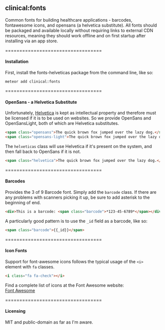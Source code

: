 ## clinical:fonts

Common fonts for building healthcare applications - barcodes, fontawesome icons, and opensans (a helvetica substitute).  All fonts should be packaged and available locally without requiring links to external CDN resources, meaning they should work offline and on first startup after installing via an app store.  

==================================
#### Installation

First, install the fonts-helveticas package from the command line, like so:

````
meteor add clinical:fonts
````

==================================
#### OpenSans - a Helvetica Substitute

Unfortunately, [Helvetica](http://www.hustwit.com/category/helvetica/) is kept as intellectual property and therefore must be licensed if it is to be used on websites.  So we provide OpenSans and OpenSansLight, both of which are Helvetica substitutes.  

````html
<span class="opensans">The quick brown fox jumped over the lazy dog.</span>
<span class="opensans-light">The quick brown fox jumped over the lazy dog.</span>
````

The ``helveticas`` class will use Helvetica if it's present on the system, and then fall back to OpenSans if it is not.  
````html
<span class="helvetica">The quick brown fox jumped over the lazy dog.</span>
````

==================================
#### Barcodes

Provides the 3 of 9 Barcode font.  Simply add the ``barcode`` class.  If there are any problems with scanners picking it up, be sure to add asterisk to the beginning of end.   

````html
<div>This is a barcode: <span class="barcode">*123-45-6789*</span></div>
````

A particularly good pattern is to use the ``_id`` field as a barcode, like so:
````html
<span class="barcode">{{_id}}</span>
````

==================================
#### Icon Fonts

Support for font-awesome icons follows the typical usage of the ``<i>`` element with ``fa`` classes.

````html
<i class="fa fa-check"></i>
````

Find a complete list of icons at the Font Awesome website:  
[Font Awesome](https://fortawesome.github.io/Font-Awesome/)




==================================
#### Licensing

MIT and public-domain as far as I'm aware.  
